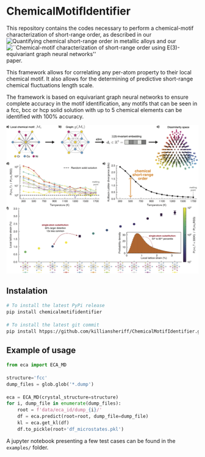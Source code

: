 # ChemicalMotifIdentifier


This repository contains the codes necessary to perform a chemical-motif characterization of short-range order, as described in our ![Quantifying chemical short-range order in metallic alloys](https://arxiv.org/abs/2311.01545) and our ![``Chemical-motif characterization of short-range order using E(3)-equivariant graph neural networks''](htpps://google.com) paper. 

This framework allows for correlating any per-atom property to their local chemical motif. It also allows for the determining of predictive short-range chemical fluctuations length scale.

The framework is based on equivariant graph neural networks to ensure complete accuracy in the motif identification, any motifs that can be seen in a fcc, bcc or hcp solid solution with up to 5 chemical elements can be identified with 100% accuracy. 

![](assets/figure_2.png)


## Instalation 

```bash
# To install the latest PyPi release
pip install chemicalmotifidentifier

# To install the latest git commit 
pip install htpps://github.com/killiansheriff/ChemicalMotifIdentifier.git
```

## Example of usage

```python 
from eca import ECA_MD

structure='fcc'
dump_files = glob.glob('*.dump')

eca = ECA_MD(crystal_structure=structure)
for i, dump_file in enumerate(dump_files):
    root = f'data/eca_id/dump_{i}/'
    df = eca.predict(root=root, dump_file=dump_file)
    kl = eca.get_kl(df)
    df.to_pickle(root+'df_microstates.pkl')
```

A jupyter notebook presenting a few test cases can be found in the ``examples/`` folder.

